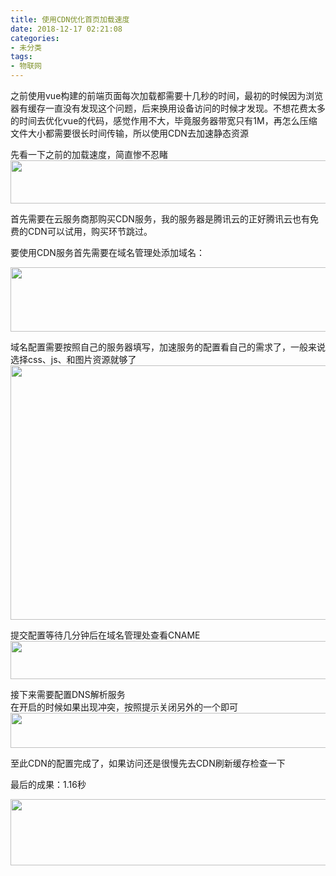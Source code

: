 ```yaml
---
title: 使用CDN优化首页加载速度
date: 2018-12-17 02:21:08
categories: 
- 未分类
tags:
- 物联网
---
```

<p>之前使用vue构建的前端页面每次加载都需要十几秒的时间，最初的时候因为浏览器有缓存一直没有发现这个问题，后来换用设备访问的时候才发现。不想花费太多的时间去优化vue的代码，感觉作用不大，毕竟服务器带宽只有1M，再怎么压缩文件大小都需要很长时间传输，所以使用CDN去加速静态资源</p>

<p>先看一下之前的加载速度，简直惨不忍睹<img alt="" class="has" height="69" src="https://img-blog.csdnimg.cn/20181217200021726.png" width="850" /></p>

<p>首先需要在云服务商那购买CDN服务，我的服务器是腾讯云的正好腾讯云也有免费的CDN可以试用，购买环节跳过。</p>

<p>要使用CDN服务首先需要在域名管理处添加域名：</p>

<p><img alt="" class="has" height="103" src="https://img-blog.csdnimg.cn/20181217200522978.png" width="800" /></p>

<p>域名配置需要按照自己的服务器填写，加速服务的配置看自己的需求了，一般来说选择css、js、和图片资源就够了<img alt="" class="has" height="407" src="https://img-blog.csdnimg.cn/20181217200806211.png?x-oss-process=image/watermark,type_ZmFuZ3poZW5naGVpdGk,shadow_10,text_aHR0cHM6Ly9ibG9nLmNzZG4ubmV0L0Zhbk1MZWk=,size_16,color_FFFFFF,t_70" width="700" /></p>

<p>提交配置等待几分钟后在域名管理处查看CNAME<img alt="" class="has" height="61" src="https://img-blog.csdnimg.cn/20181217201433716.png" width="850" /></p>

<p>接下来需要配置DNS解析服务<br />
在开启的时候如果出现冲突，按照提示关闭另外的一个即可<br /><img alt="" class="has" height="56" src="https://img-blog.csdnimg.cn/20181217201655175.png" width="850" /></p>

<p>至此CDN的配置完成了，如果访问还是很慢先去CDN刷新缓存检查一下</p>

<p>最后的成果：1.16秒</p>

<p><img alt="" class="has" height="106" src="https://img-blog.csdnimg.cn/20181217202537753.png?x-oss-process=image/watermark,type_ZmFuZ3poZW5naGVpdGk,shadow_10,text_aHR0cHM6Ly9ibG9nLmNzZG4ubmV0L0Zhbk1MZWk=,size_16,color_FFFFFF,t_70" width="850" /></p>

<p> </p>